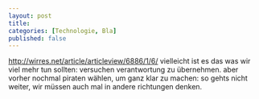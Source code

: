 ```yaml
---
layout: post
title: 
categories: [Technologie, Bla]
published: false
---
```


<!--more-->

http://wirres.net/article/articleview/6886/1/6/
vielleicht ist es das was wir viel mehr tun sollten: versuchen verantwortung zu übernehmen. aber vorher nochmal piraten wählen, um ganz klar zu machen: so gehts nicht weiter, wir müssen auch mal in andere richtungen denken.
